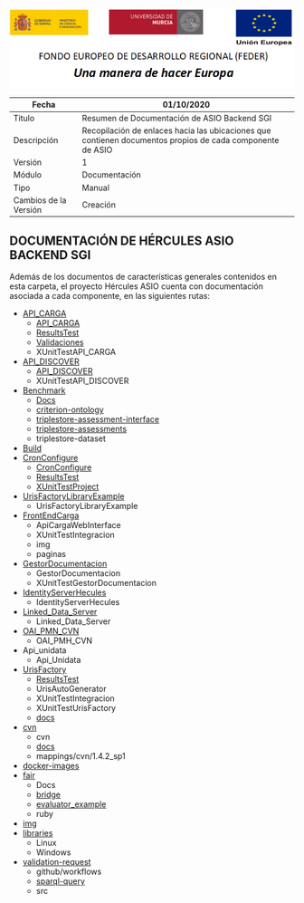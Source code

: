 ![](..//Docs/media/CabeceraDocumentosMD.png)

| Fecha         | 01/10/2020                                                   |
| ------------- | ------------------------------------------------------------ |
|Titulo|Resumen de Documentación de ASIO Backend SGI| 
|Descripción|Recopilación de enlaces hacia las ubicaciones que contienen documentos propios de cada componente de ASIO|
|Versión|1|
|Módulo|Documentación|
|Tipo|Manual|
|Cambios de la Versión|Creación|

## DOCUMENTACIÓN DE HÉRCULES ASIO BACKEND SGI

Además de los documentos de características generales contenidos en esta carpeta, el proyecto Hércules ASIO cuenta con documentación asociada a cada componente, en las siguientes rutas: 

 - [API_CARGA](https://github.com/HerculesCRUE/GnossDeustoBackend/tree/master/API_CARGA) 	
	 - [API_CARGA](https://github.com/HerculesCRUE/GnossDeustoBackend/tree/master/API_CARGA/API_CARGA) 	
	 - [ResultsTest](https://github.com/HerculesCRUE/GnossDeustoBackend/tree/master/API_CARGA/ResultsTest) 	
	 - [Validaciones](https://github.com/HerculesCRUE/GnossDeustoBackend/tree/master/API_CARGA/Validaciones) 	
	 - XUnitTestAPI_CARGA
 - [API_DISCOVER](https://github.com/HerculesCRUE/GnossDeustoBackend/tree/master/API_DISCOVER) 	
	 - [API_DISCOVER](https://github.com/HerculesCRUE/GnossDeustoBackend/tree/master/API_DISCOVER/API_DISCOVER) 	
	 - XUnitTestAPI_DISCOVER 
 - [Benchmark](https://github.com/HerculesCRUE/GnossDeustoBackend/tree/master/Benchmark) 	
	 - [Docs](https://github.com/HerculesCRUE/GnossDeustoBackend/tree/master/Benchmark/Docs)
	 - [criterion-ontology](https://github.com/HerculesCRUE/GnossDeustoBackend/tree/master/Benchmark/criterion-ontology) 	
	 - [triplestore-assessment-interface](https://github.com/HerculesCRUE/GnossDeustoBackend/tree/master/Benchmark/triplestore-assessment-interface)
	 - [triplestore-assessments](https://github.com/HerculesCRUE/GnossDeustoBackend/tree/master/Benchmark/triplestore-assessments) 	
	 - triplestore-dataset 
 - [Build](https://github.com/HerculesCRUE/GnossDeustoBackend/tree/master/Build) 
 - [CronConfigure](https://github.com/HerculesCRUE/GnossDeustoBackend/tree/master/CronConfigure)
	 - [CronConfigure](https://github.com/HerculesCRUE/GnossDeustoBackend/tree/master/CronConfigure/CronConfigure) 	
	 - [ResultsTest](https://github.com/HerculesCRUE/GnossDeustoBackend/tree/master/CronConfigure/ResultsTest) 	
	 - [XUnitTestProject](https://github.com/HerculesCRUE/GnossDeustoBackend/tree/master/CronConfigure/XUnitTestProject)
 - [UrisFactoryLibraryExample](https://github.com/HerculesCRUE/GnossDeustoBackend/tree/master/Examples/UrisFactoryLibraryExample) 	
	 - UrisFactoryLibraryExample 
 - [FrontEndCarga](https://github.com/HerculesCRUE/GnossDeustoBackend/tree/master/FrontEndCarga)
	 - ApiCargaWebInterface 
	 - XUnitTestIntegracion 	
	 - img 	
	 - paginas
 - [GestorDocumentacion](https://github.com/HerculesCRUE/GnossDeustoBackend/tree/master/GestorDocumentacion) 	
	 - GestorDocumentacion
	 - XUnitTestGestorDocumentacion 
 - [IdentityServerHecules](https://github.com/HerculesCRUE/GnossDeustoBackend/tree/master/IdentityServerHecules)
	 - IdentityServerHecules
 - [Linked_Data_Server](https://github.com/HerculesCRUE/GnossDeustoBackend/tree/master/Linked_Data_Server) 	
	 - Linked_Data_Server
 - [OAI_PMN_CVN](https://github.com/HerculesCRUE/GnossDeustoBackend/tree/master/OAI_PMH_CVN) 	
	 - OAI_PMH_CVN 
 - Api_unidata 	
	 - Api_Unidata 
 - [UrisFactory](https://github.com/HerculesCRUE/GnossDeustoBackend/tree/master/UrisFactory)
	 - [ResultsTest](https://github.com/HerculesCRUE/GnossDeustoBackend/tree/master/UrisFactory/ResultsTest) 	
	 - UrisAutoGenerator 	
	 - XUnitTestIntegracion
	 - XUnitTestUrisFactory 	
	 - [docs](https://github.com/HerculesCRUE/GnossDeustoBackend/tree/master/UrisFactory/docs) 
 - [cvn](https://github.com/HerculesCRUE/GnossDeustoBackend/tree/master/cvn) 	
	 - cvn 	
	 - [docs](https://github.com/HerculesCRUE/GnossDeustoBackend/tree/master/cvn/docs) 	
	 - mappings/cvn/1.4.2_sp1
 - [docker-images](https://github.com/HerculesCRUE/GnossDeustoBackend/tree/master/docker-images)  
 - [fair](https://github.com/HerculesCRUE/GnossDeustoBackend/tree/master/fair) 	
	 - Docs 	
	 - [bridge](https://github.com/HerculesCRUE/GnossDeustoBackend/tree/master/fair/bridge) 	
	 - [evaluator_example](https://github.com/HerculesCRUE/GnossDeustoBackend/tree/master/fair/evaluator_example) 	
	 - ruby 
 - [img](https://github.com/HerculesCRUE/GnossDeustoBackend/tree/master/img)
 - [libraries](https://github.com/HerculesCRUE/GnossDeustoBackend/tree/master/libraries) 	
	 - Linux 	
	 - Windows 
 - [validation-request](https://github.com/HerculesCRUE/GnossDeustoBackend/tree/master/validation-questions) 	
	 - github/workflows
	 - [sparql-query](https://github.com/HerculesCRUE/GnossDeustoBackend/tree/master/validation-questions/sparql-query) 	
	 - src
